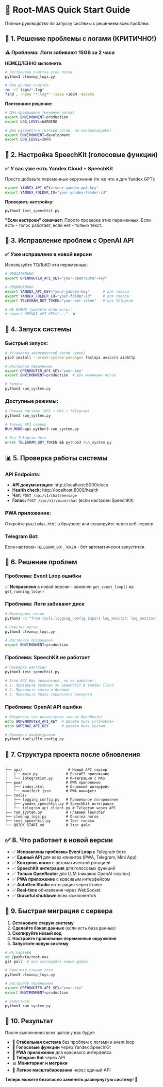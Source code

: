 # 🚀 Root-MAS Quick Start Guide

Полное руководство по запуску системы с решением всех проблем.

## 🔧 1. Решение проблемы с логами (КРИТИЧНО!)

### ⚠️ Проблема: Логи забивают 15GB за 2 часа

**НЕМЕДЛЕННО выполните:**

```bash
# Экстренная очистка всех логов
python3 cleanup_logs.py

# Или ручная очистка
rm -rf logs/*.log*
find . -name "*.log*" -size +100M -delete
```

**Постоянное решение:**

```bash
# Для продакшена (минимум логов)
export ENVIRONMENT=production
export LOG_LEVEL=WARNING

# Для разработки (больше логов, но контролируемо)
export ENVIRONMENT=development  
export LOG_LEVEL=INFO
```

## 🎤 2. Настройка SpeechKit (голосовые функции)

### ✅ У вас уже есть Yandex Cloud + SpeechKit

Просто добавьте переменные окружения (те же что и для Yandex GPT):

```bash
export YANDEX_API_KEY="your-yandex-api-key"
export YANDEX_FOLDER_ID="your-yandex-folder-id"
```

**Проверить настройку:**
```bash
python3 test_speechkit.py
```

**"Если настроен" означает:** Просто проверка этих переменных. Если есть - голос работает, если нет - только текст.

## 🔑 3. Исправление проблем с OpenAI API

### ✅ Уже исправлено в новой версии

Используйте ТОЛЬКО эти переменные:

```bash
# ОБЯЗАТЕЛЬНО
export OPENROUTER_API_KEY="your-openrouter-key"

# ОПЦИОНАЛЬНО
export YANDEX_API_KEY="your-yandex-key"      # для голоса
export YANDEX_FOLDER_ID="your-folder-id"     # для голоса
export TELEGRAM_BOT_TOKEN="your-bot-token"   # для Telegram

# НЕ НУЖНО (удалите если есть):
# export OPENAI_API_KEY="..."  ❌
```

## 🚀 4. Запуск системы

### Быстрый запуск:

```bash
# Установка зависимостей (если нужно)
pip3 install --break-system-packages fastapi uvicorn aiohttp

# Настройка переменных
export OPENROUTER_API_KEY="your-key"
export ENVIRONMENT=production  # для минимума логов

# Запуск
python3 run_system.py
```

### Доступные режимы:

```bash
# Полная система (API + MAS + Telegram)
python3 run_system.py

# Только API сервер
RUN_MODE=api python3 run_system.py

# Без Telegram бота
unset TELEGRAM_BOT_TOKEN && python3 run_system.py
```

## 📊 5. Проверка работы системы

### API Endpoints:
- **API документация:** http://localhost:8000/docs
- **Health check:** http://localhost:8000/health
- **Чат:** `POST /api/v1/chat/message`
- **Голос:** `POST /api/v1/voice/chat` (если настроен SpeechKit)

### PWA приложение:
Откройте `pwa/index.html` в браузере или сервируйте через веб-сервер.

### Telegram Bot:
Если настроен `TELEGRAM_BOT_TOKEN` - бот автоматически запустится.

## 🐛 6. Решение проблем

### Проблема: Event Loop ошибки
✅ **Исправлено** в новой версии - заменен `get_event_loop()` на `get_running_loop()`

### Проблема: Логи забивают диск
```bash
# Мониторинг логов
python3 -c "from tools.logging_config import log_monitor; log_monitor()"

# Очистка логов
python3 cleanup_logs.py

# Настройка продакшена
export ENVIRONMENT=production
```

### Проблема: SpeechKit не работает
```bash
# Проверка настроек
python3 test_speechkit.py

# Если API Key правильный, но не работает:
# 1. Проверьте включен ли SpeechKit в Yandex Cloud
# 2. Проверьте квоты и биллинг
# 3. Проверьте права сервисного аккаунта
```

### Проблема: OpenAI API ошибки
```bash
# Убедитесь что используете только OpenRouter
echo $OPENROUTER_API_KEY  # должен быть установлен
echo $OPENAI_API_KEY      # должен быть пустым

# Проверка конфигурации
python3 tools/llm_config.py
```

## 📂 7. Структура проекта после обновления

```
.
├── api/                     # Новый API сервер
│   ├── main.py             # FastAPI приложение  
│   └── integration.py      # Интеграция с MAS
├── pwa/                    # PWA приложение
│   ├── index.html          # Основной интерфейс
│   └── manifest.json       # PWA манифест
├── tools/
│   ├── logging_config.py   # Правильное логирование
│   ├── yandex_speechkit.py # SpeechKit интеграция
│   └── telegram_api_client.py # Telegram через API
├── run_system.py           # Главный launcher
├── cleanup_logs.py         # Очистка логов
├── test_speechkit.py       # Тест голоса
└── QUICK_START.md          # Этот файл
```

## ✅ 8. Что работает в новой версии

- ✅ **Исправлены проблемы Event Loop** в Telegram боте
- ✅ **Единый API** для всех клиентов (PWA, Telegram, Mini App)
- ✅ **Контроль логов** с автоматической ротацией
- ✅ **SpeechKit интеграция** для голосовых функций
- ✅ **Только OpenRouter** для LLM (никаких OpenAI ссылок)
- ✅ **PWA приложение** с красивым интерфейсом
- ✅ **AutoGen Studio** интеграция через iframe
- ✅ **Real-time** обновления через WebSocket
- ✅ **Graceful shutdown** всех компонентов

## 🎯 9. Быстрая миграция с сервера

1. **Остановите старую систему**
2. **Сделайте бэкап данных** (если есть база данных)
3. **Скопируйте новый код**
4. **Настройте правильные переменные окружения**
5. **Запустите новую систему**

```bash
# На сервере
cd /path/to/root-mas
git pull  # или скопируйте новые файлы

# Очистите старые логи
python3 cleanup_logs.py

# Настройте переменные
export OPENROUTER_API_KEY="your-key"
export ENVIRONMENT=production

# Запустите
python3 run_system.py
```

## 🎉 10. Результат

После выполнения всех шагов у вас будет:

- 🚀 **Стабильная система** без проблем с логами и event loop
- 🎤 **Голосовые функции** через Yandex SpeechKit
- 📱 **PWA приложение** для красивого интерфейса
- 🤖 **Telegram Bot** через API
- 📊 **Мониторинг и метрики**
- 🔧 **Легкое масштабирование** через единый API

**Теперь можете безопасно заменить развернутую систему!** 🎯